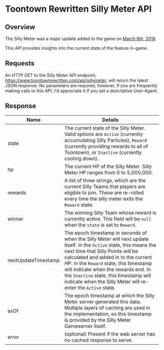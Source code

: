 # Toontown Rewritten Silly Meter API

## Overview
The Silly Meter was a major update added to the game on [March 6th, 2019](https://www.toontownrewritten.com/news/item/541/introducing-the-silly-meter).

This API provides insights into the current state of the feature in-game.

## Requests

An HTTP GET to the Silly Meter API endpoint, https://www.toontownrewritten.com/api/sillymeter, will return the latest JSON response. No parameters are required, however, if you are frequently making calls to this API, I'd appreciate it if you set a descriptive User-Agent.

## Response

| Name        | Details |
|-------------|---------|
| state       | The current state of the Silly Meter. Valid options are `Active` (currently accumulating Silly Particles), `Reward` (currently providing rewards to all of Toontown), or `Inactive` (currently cooling down).|
| hp          | The current HP of the Silly Meter. Silly Meter HP ranges from 0 to 5,000,000. |
| rewards     | A list of three strings, which are the current Silly Teams that players are eligible to join. These are re-rolled every time the silly meter exits the `Reward` state. |
| winner      | The winning Silly Team whose reward is currently active. This field will be `null` when the `state` is set to `Reward`. |
| nextUpdateTimestamp | The epoch timestamp in seconds of when the Silly Meter will next update itself. In the `Active` state, this means the next time that Silly Points will be calculated and added in to the current HP. In the `Reward` state, this timestamp will indicate when the rewards end. In the `Inactive` state, this timestamp will indicate when the Silly Meter will re-enter the `Active` state. |
| asOf | The epoch timestamp at which the Silly Meter server generated this data. Multiple layers of caching are used in the implementation, so this timestamp is provided by the Silly Meter Gameserver itself. |
| error | (optional) Present if the web server has no cached response to serve. |

